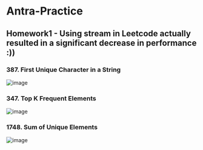 # Antra-Practice

## Homework1 - Using stream in Leetcode actually resulted in a significant decrease in performance :)) 

### 387. First Unique Character in a String
![image](https://github.com/user-attachments/assets/ebe3ca59-61f1-4fbc-b86d-c31e99561316)

### 347. Top K Frequent Elements
![image](https://github.com/user-attachments/assets/105f9ac5-f22c-4344-b6a3-4167d6272c31)

### 1748. Sum of Unique Elements
![image](https://github.com/user-attachments/assets/f8172d61-1e42-478b-8811-59bb6ba6f9e5)


